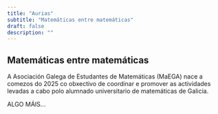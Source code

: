 ```yaml
---
title: "Aurias"
subtitle: "Matemáticas entre matemáticas"
draft: false
description: ""
---
```

## Matemáticas entre matemáticas
A Asociación Galega de Estudantes de Matemáticas (MaEGA) nace a comezos do 2025 co obxectivo de coordinar e promover as actividades levadas a cabo polo alumnado universitario de matemáticas de Galicia.

ALGO MÁIS...